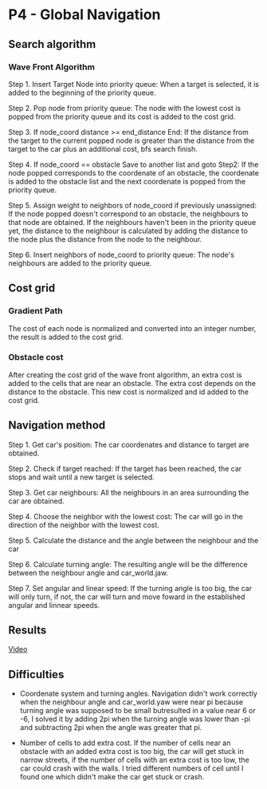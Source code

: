 # P4 - Global Navigation

## Search algorithm
### Wave Front Algorithm
Step 1. Insert Target Node into priority queue: When a target is selected, it is added to the beginning of the priority queue.

Step 2. Pop node from priority queue: The node with the lowest cost is popped from the priority queue and its cost is added to the cost grid.

Step 3. If node_coord distance >= end_distance End: If the distance from the target to the current popped node is greater than the distance from the target to the car plus an additional cost, bfs search finish.

Step 4. If node_coord == obstacle Save to another list and goto Step2: If the node popped corresponds to the coordenate of an obstacle, the coordenate is added to the obstacle list and the next coordenate is popped from the priority queue. 

Step 5. Assign weight to neighbors of node_coord if previously unassigned: If the node popped doesn't correspond to an obstacle, the neighbours to that node are obtained. If the neighbours haven't been in the priority queue yet, the distance to the neighbour is calculated by adding the distance to the node plus the distance from the node to the neighbour.

Step 6. Insert neighbors of node_coord to priority queue: The node's neighbours are added to the priority queue.



## Cost grid
### Gradient Path
The cost of each node is normalized and converted into an integer number, the result is added to the cost grid.

### Obstacle cost
After creating the cost grid of the wave front algorithm, an extra cost is added to the cells that are near an obstacle. The extra cost depends on the distance to the obstacle. This new cost is normalized and id added to the cost grid.



## Navigation method 
Step 1. Get car's position: The car coordenates and distance to target are obtained.

Step 2. Check if target reached: If the target has been reached, the car stops and wait until a new target is selected.

Step 3. Get car neighbours: All the neighbours in an area surrounding the car are obtained.

Step 4. Choose the neighbor with the lowest cost: The car will go in the direction of the neighbor with the lowest cost.

Step 5. Calculate the distance and the angle between the neighbour and the car

Step 6. Calculate turning angle: The resulting angle will be the difference between the neighbour angle and car_world.jaw.

Step 7. Set angular and linear speed: If the turning angle is too big, the car will only turn, if not, the car will turn and move foward in the established angular and linnear speeds.



## Results
[Video](https://urjc-my.sharepoint.com/:v:/g/personal/s_gonzaleza_2022_alumnos_urjc_es/EflTZ51wlihNuxcEclqeMsgB9AhpxRib1t2z9Qs9SQnh6A?nav=eyJyZWZlcnJhbEluZm8iOnsicmVmZXJyYWxBcHAiOiJPbmVEcml2ZUZvckJ1c2luZXNzIiwicmVmZXJyYWxBcHBQbGF0Zm9ybSI6IldlYiIsInJlZmVycmFsTW9kZSI6InZpZXciLCJyZWZlcnJhbFZpZXciOiJNeUZpbGVzTGlua0NvcHkifX0&e=DDolRr)



## Difficulties
- Coordenate system and turning angles. Navigation didn't work correctly when the neighbour angle and car_world.yaw were near pi because turning angle was supposed to be small butresulted in a value near 6 or -6, I solved it by adding 2pi when the turning angle was lower than -pi and subtracting 2pi when the angle was greater that pi.

- Number of cells to add extra cost. If the number of cells near an obstacle with an added extra cost is too big, the car will get stuck in narrow streets, if the number of cells with an extra cost is too low, the car could crash with the walls. I tried different numbers of cell until I found one which didn't make the car get stuck or crash.

